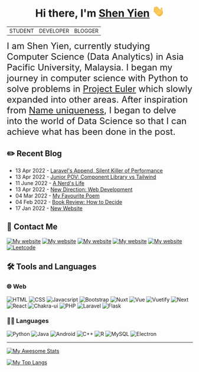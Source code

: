 <h1 align="center">Hi there, I'm <a href="https://shenyien.cyou/" target="_blank">Shen Yien</a> <img
src="https://github.com/HohShenYien/HohShenYien/raw/main/res/Hi.gif" height="32" /></h1>

<div align="center">
    <table style="border-collapse:collapse;">
        <tr>
            <td>STUDENT</td>
            <td>DEVELOPER</td>
            <td>BLOGGER</td>
        </tr>
    </table>
</div>

<div style="font-size: 24px !important;">
I am Shen Yien, currently studying Computer Science (Data Analytics) in Asia Pacific University, Malaysia. I began my journey in computer science with Python to solve 
    problems in <a href="https://projecteuler.net/" target="_blank">Project Euler</a> which slowly expanded into other areas. 
    After inspiration from <a href="https://towardsdatascience.com/names-uniqueness-2a7cbd449447" target="_blank">Name uniqueness</a>, 
    I began to delve into the world of Data Science so that I can achieve what has been done in the post. 
</div>
    
## ✏️ Recent Blog    
- 13 Apr 2022 - <a href="https://shenyien.cyou/blog/laravel-append-silent-killer-of-performance" target="_blank">Laravel's Append, Silent Killer of Performance</a>
- 13 Apr 2022 - <a href="https://shenyien.cyou/blog/styled-component-vs-tailwind" target="_blank">Junior POV: Component Library vs Tailwind</a>    
- 11 June 2022 - <a href="https://shenyien.cyou/blog/a-nerds-life" target="_blank">A Nerd's Life</a>
- 13 Apr 2022 - <a href="https://shenyien.cyou/blog/new-direction" target="_blank">New Direction: Web Development</a>    
- 04 Mar 2022 - <a href="https://shenyien.cyou/blog/my-favorite-poem" target="_blank">My Favourite Poem</a>
- 04 Feb 2022 - <a href="https://shenyien.cyou/blog/how-to-decide" target="_blank">Book Review: How to Decide</a>
- 17 Jan 2022 - <a href="https://shenyien.cyou/blog/new-website" target="_blank">New Website</a>

## 📱 Contact Me

[![My website](https://img.shields.io/badge/Gmail-D14836?style=for-the-badge&logo=gmail&logoColor=white)](mailto:hohshenyien@gmail.com)
[![My website](https://img.shields.io/badge/LinkedIn-0077B5?style=for-the-badge&logo=linkedin&logoColor=white)](https://www.linkedin.com/in/shen-yien-hoh-849988166/)
[![My website](https://img.shields.io/badge/Facebook-1877F2?style=for-the-badge&logo=facebook&logoColor=white)](https://www.facebook.com/wenwen.hoh/)
[![My website](https://img.shields.io/badge/GitHub-100000?style=for-the-badge&logo=github&logoColor=white)](https://github.com/HohShenYien)
[![My website](https://img.shields.io/badge/website-000000?style=for-the-badge&logo=About.me&logoColor=white)](https://shenyien.cyou)
[![Leetcode](https://img.shields.io/badge/-LeetCode-FFA116?style=for-the-badge&logo=LeetCode&logoColor=black)](https://leetcode.com/ShenYien/)

## 🛠 Tools and Languages

### 🌐 Web

![HTML](https://img.shields.io/badge/HTML5-E34F26?style=for-the-badge&logo=html5&logoColor=white)
![CSS](https://img.shields.io/badge/CSS3-1572B6?style=for-the-badge&logo=css3&logoColor=white)
![Javacsript](https://img.shields.io/badge/JavaScript-323330?style=for-the-badge&logo=javascript&logoColor=F7DF1E)
![Bootstrap](https://img.shields.io/badge/Bootstrap-563D7C?style=for-the-badge&logo=bootstrap&logoColor=white)
![Nuxt](https://img.shields.io/badge/nuxt.js-00C58E?style=for-the-badge&logo=nuxtdotjs&logoColor=white)
![Vue](https://img.shields.io/badge/Vue.js-35495E?style=for-the-badge&logo=vuedotjs&logoColor=4FC08D)
![Vuetify](https://img.shields.io/badge/Vuetify-1867C0?style=for-the-badge&logo=vuetify&logoColor=white)
![Next](https://img.shields.io/badge/next.js-000000?style=for-the-badge&logo=nextdotjs&logoColor=white)
![React](https://img.shields.io/badge/React-20232A?style=for-the-badge&logo=react&logoColor=61DAFB)
![Chakra-ui](https://img.shields.io/badge/Chakra--UI-319795?style=for-the-badge&logo=chakra-ui&logoColor=white)
![PHP](https://img.shields.io/badge/PHP-777BB4?style=for-the-badge&logo=php&logoColor=white)
![Laravel](https://img.shields.io/badge/Laravel-FF2D20?style=for-the-badge&logo=laravel&logoColor=white)
![Flask](https://img.shields.io/badge/Flask-000000?style=for-the-badge&logo=flask&logoColor=white)

### 👩‍💻 Languages

![Python](https://img.shields.io/badge/Python-FFD43B?style=for-the-badge&logo=python&logoColor=blue)
![Java](https://img.shields.io/badge/Java-ED8B00?style=for-the-badge&logo=java&logoColor=white)
![Android](https://img.shields.io/badge/Android-3DDC84?style=for-the-badge&logo=android&logoColor=white)
![C++](https://img.shields.io/badge/C%2B%2B-00599C?style=for-the-badge&logo=c%2B%2B&logoColor=white)
![R](https://img.shields.io/badge/R-276DC3?style=for-the-badge&logo=r&logoColor=white)
![MySQL](https://img.shields.io/badge/MySQL-005C84?style=for-the-badge&logo=mysql&logoColor=white)
![Electron](https://img.shields.io/badge/Electron-2B2E3A?style=for-the-badge&logo=electron&logoColor=9FEAF9)

<hr/>

[![My Awesome Stats](https://awesome-github-stats.azurewebsites.net/user-stats/HohShenYien?cardType=level&theme=ocean-dark)](https://git.io/awesome-stats-card)

[![My Top Langs](https://github-readme-stats.vercel.app/api/top-langs/?username=HohShenYien&show_icons=true&theme=aura&layout=compact)](https://github.com/HohShenYien)
